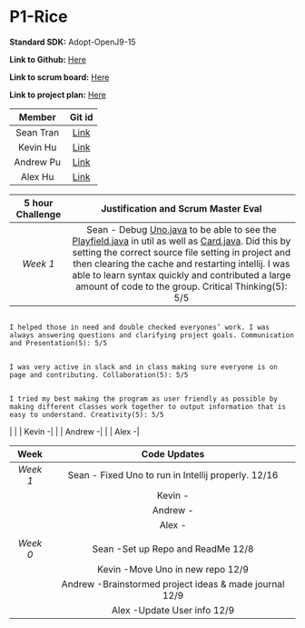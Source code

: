 # P1-Rice
**Standard SDK:** Adopt-OpenJ9-15

**Link to Github:** [Here](https://github.com/sgtran/p1---rice)

**Link to scrum board:** [Here](https://github.com/sgtran/p1---rice/projects/1)

**Link to project plan:** [Here](https://docs.google.com/document/d/1J7p0vuNPozwbu0-tjaQCutQNg-10E0QndgibnOdazJU/edit?usp=sharing)

| **Member** | **Git id** |
| :---:   | :-: |
| Sean Tran | [Link](https://github.com/sgtran) |
| Kevin Hu |  [Link](https://github.com/keviin0)  |
| Andrew Pu |  [Link](https://github.com/andrewzpu) |
| Alex Hu | [Link](https://github.com/AlexH04) |

| **5 hour Challenge** | **Justification and Scrum Master Eval** |         
| :---:   | :-: |
| *Week 1*| Sean - Debug [Uno.java](https://github.com/sgtran/p1---rice/blob/main/src/ui/Uno.java) to be able to see the [Playfield.java](https://github.com/sgtran/p1---rice/blob/main/src/util/Playfield.java) in util as well as [Card.java](https://github.com/sgtran/p1---rice/blob/main/src/util/Card.java). Did this by setting the correct source file setting in project and then clearing the cache and restarting intellij. I was able to learn syntax quickly and contributed a large amount of code to the group. Critical Thinking(5): 5/5
                                                                                                                                                                                                                                                                                                                                                                                                                                       
                                                                                                                                                                                                                                                                                                                                                                                                                                       I helped those in need and double checked everyones’ work. I was always answering questions and clarifying project goals. Communication and Presentation(5): 5/5
                                                                                                                                                                                                                                                                                                                                                                                                                                       
                                                                                                                                                                                                                                                                                                                                                                                                                                       I was very active in slack and in class making sure everyone is on page and contributing. Collaboration(5): 5/5
                                                                                                                                                                                                                                                                                                                                                                                                                                       
                                                                                                                                                                                                                                                                                                                                                                                                                                       I tried my best making the program as user friendly as possible by making different classes work together to output information that is easy to understand. Creativity(5): 5/5
  |
|         | Kevin -|
|         | Andrew -|
|         | Alex -|

| **Week** | **Code Updates** |         
| :---:   | :-: |
| *Week 1*| Sean - Fixed Uno to run in Intellij properly. 12/16|
|         | Kevin -|
|         | Andrew -|
|         | Alex -|
|         |                            |
| *Week 0*| Sean -Set up Repo and ReadMe 12/8 |
|         | Kevin -Move Uno in new repo  12/9|
|         | Andrew -Brainstormed project ideas & made journal  12/9|
|         | Alex -Update User info 12/9|
 
